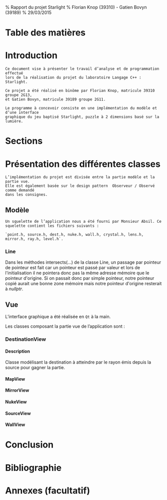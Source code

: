 % Rapport du projet Starlight
% Florian Knop (39310) - Gatien Bovyn (39189)
	% 29/03/2015

# Table des matières


# Introduction


	Ce document vise à présenter le travail d’analyse et de programmation effectué
	lors de la réalisation du projet du laboratoire Langage C++ : Starlight.

	Ce projet a été réalisé en binôme par Florian Knop, matricule 39310 groupe 2G13,
	et Gatien Bovyn, matricule 39189 groupe 2G11.

	Le programme à concevoir consiste en une implémentation du modèle et d’une interface
	graphique du jeu baptisé Starlight, puzzle à 2 dimensions basé sur la lumière.


# Sections


# Présentation des différentes classes


	L’implémentation du projet est divisée entre la partie modèle et la partie vue.
	Elle est également basée sur le design pattern  Observeur / Observé  comme demandé
	dans les consignes.


## Modèle


	Un squelette de l’application nous a été fourni par Monsieur Absil. Ce squelette contient les fichiers suivants :

	`point.h, source.h, dest.h, nuke.h, wall.h, crystal.h, lens.h, mirror.h, ray.h, level.h`.

### Line

Dans les méthodes intersects(...) de la classe Line, un passage
par pointeur de pointeur est fait car un pointeur est passé par 
valeur et lors de l'initialisation il ne pointera donc pas la même
adresse mémoire que le pointeur d'origine.
Si on passait donc par simple pointeur, notre pointeur copié
aurait une bonne zone mémoire mais notre pointeur d'origine
resterait à *nullptr*.


## Vue


L’interface graphique a été réalisée en `Qt` à la main.

Les classes composant la partie vue de l’application sont :

### DestinationView


#### Description

Classe modélisant la destination à atteindre par le rayon émis depuis la source pour gagner la partie.

#### MapView


#### MirrorView


#### NukeView


#### SourceView


#### WallView




# Conclusion


# Bibliographie


# Annexes (facultatif)


